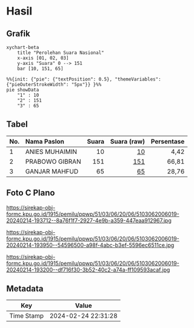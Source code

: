 # Hasil

## Grafik

```mermaid
xychart-beta
    title "Perolehan Suara Nasional"
    x-axis [01, 02, 03]
    y-axis "Suara" 0 --> 151
    bar [10, 151, 65]
```

```mermaid
%%{init: {"pie": {"textPosition": 0.5}, "themeVariables": {"pieOuterStrokeWidth": "5px"}} }%%
pie showData
    "1" : 10
    "2" : 151
    "3" : 65
```

## Tabel

| No. | Nama Paslon    | Suara | Suara (raw) | Persentase |
|:--- |:-------------- | -----:| -----------:| ----------:|
| 1   | ANIES MUHAIMIN | 10    | [10][p-1]   | 4,42       |
| 2   | PRABOWO GIBRAN | 151   | [151][p-2]  | 66,81      |
| 3   | GANJAR MAHFUD  | 65    | [65][p-3]   | 28,76      |


[p-1]: https://github.com/gigit-pemilu/pemilu-2024/blob/main/pilpres/hitung-suara/sub/51-bali/sub/03-badung/sub/06-kuta-utara/sub/2006-dalung/sub/019-tps/sub/paslon-1.txt
[p-2]: https://github.com/gigit-pemilu/pemilu-2024/blob/main/pilpres/hitung-suara/sub/51-bali/sub/03-badung/sub/06-kuta-utara/sub/2006-dalung/sub/019-tps/sub/paslon-2.txt
[p-3]: https://github.com/gigit-pemilu/pemilu-2024/blob/main/pilpres/hitung-suara/sub/51-bali/sub/03-badung/sub/06-kuta-utara/sub/2006-dalung/sub/019-tps/sub/paslon-3.txt

## Foto C Plano

https://sirekap-obj-formc.kpu.go.id/1915/pemilu/ppwp/51/03/06/20/06/5103062006019-20240214-193712--8a76f1f7-2927-4e9b-a359-447eaa912967.jpg

https://sirekap-obj-formc.kpu.go.id/1915/pemilu/ppwp/51/03/06/20/06/5103062006019-20240214-193950--54596500-a98f-4abc-b3ef-5596ec6511ce.jpg

https://sirekap-obj-formc.kpu.go.id/1915/pemilu/ppwp/51/03/06/20/06/5103062006019-20240214-193200--df716f30-3b52-40c2-a74a-ff109593acaf.jpg


## Metadata

| Key        | Value               |
| ---------- | ------------------- |
| Time Stamp | 2024-02-24 22:31:28 |



